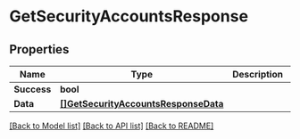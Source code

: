 # GetSecurityAccountsResponse

## Properties

Name | Type | Description | Notes
------------ | ------------- | ------------- | -------------
**Success** | **bool** |  | [optional] 
**Data** | [**[]GetSecurityAccountsResponseData**](GetSecurityAccountsResponse_data.md) |  | [optional] 

[[Back to Model list]](../README.md#documentation-for-models) [[Back to API list]](../README.md#documentation-for-api-endpoints) [[Back to README]](../README.md)



